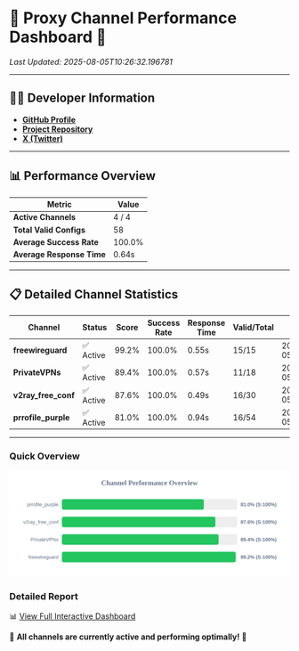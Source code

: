 # 🌟 Proxy Channel Performance Dashboard 🌟

_Last Updated: 2025-08-05T10:26:32.196781_

---

## 👩‍💻 Developer Information

- **[GitHub Profile](https://github.com/4n0nymou3)**  
- **[Project Repository](https://github.com/4n0nymou3/multi-proxy-config-fetcher)**  
- **[X (Twitter)](https://x.com/4n0nymou3)**  

---

## 📊 Performance Overview

| Metric                | Value       |
|-----------------------|-------------|
| **Active Channels**   | 4 / 4       |
| **Total Valid Configs** | 58          |
| **Average Success Rate** | 100.0%      |
| **Average Response Time** | 0.64s       |

---

## 📋 Detailed Channel Statistics

| Channel          | Status     | Score  | Success Rate | Response Time | Valid/Total | Last Success               |
|------------------|------------|--------|--------------|---------------|-------------|----------------------------|
| **freewireguard**  | ✅ Active  | 99.2%  | 100.0% | 0.55s         | 15/15       | 2025-08-05T10:26:32.194832 |
| **PrivateVPNs**  | ✅ Active  | 89.4%  | 100.0% | 0.57s         | 11/18       | 2025-08-05T10:26:31.613976 |
| **v2ray_free_conf**  | ✅ Active  | 87.6%  | 100.0% | 0.49s         | 16/30       | 2025-08-05T10:26:31.009526 |
| **prrofile_purple**  | ✅ Active  | 81.0%  | 100.0% | 0.94s         | 16/54       | 2025-08-05T10:26:30.469730 |

---

### Quick Overview
<div align="center">
  <a href="https://raw.githubusercontent.com/nullluser/NullRepo/refs/heads/main/assets/channel_stats_chart.svg">
    <img src="https://raw.githubusercontent.com/nullluser/NullRepo/refs/heads/main/assets/channel_stats_chart.svg" alt="Source Performance Statistics" width="800">
  </a>
</div>

### Detailed Report
📊 [View Full Interactive Dashboard](https://htmlpreview.github.io/?https://github.com/nullluser/NullRepo/blob/main/assets/performance_report.html)

🎉 **All channels are currently active and performing optimally!** 🎉
